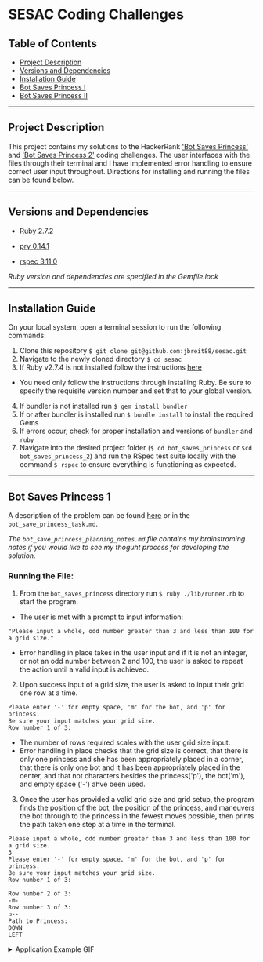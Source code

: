 # SESAC Coding Challenges

## Table of Contents
- <a href="#project-description">Project Description</a>
- <a href="#versions-and-dependencies">Versions and Dependencies</a>
- <a href="#installation-guide">Installation Guide</a>
- <a href="#bot-saves-princess-1">Bot Saves Princess I</a>
- <a href="#bot-saves-princess-2">Bot Saves Princess II</a>

----------

## Project Description

This project contains my solutions to the HackerRank ['Bot Saves Princess'](https://www.hackerrank.com/challenges/saveprincess) and ['Bot Saves Princess 2'](https://www.hackerrank.com/challenges/saveprincess2) coding challenges. The user interfaces with the files through their terminal and I have implemented error handling to ensure correct user input throughout. Directions for installing and running the files can be found below.

----------

## Versions and Dependencies

- Ruby 2.7.2

- [pry 0.14.1](https://github.com/pry/pry)
- [rspec 3.11.0](https://github.com/rspec/rspec-metagem)

*Ruby version and dependencies are specified in the Gemfile.lock*

----------

## Installation Guide

On your local system, open a terminal session to run the following commands:
1. Clone this repository `$ git clone git@github.com:jbreit88/sesac.git`
2. Navigate to the newly cloned directory `$ cd sesac`
3. If Ruby v2.7.4 is not installed follow the instructions [here](https://www.digitalocean.com/community/tutorials/how-to-install-ruby-on-rails-with-rbenv-on-macos)
  - You need only follow the instructions through installing Ruby. Be sure to specify the requisite version number and set that to your global version.
4. If bundler is not installed run `$ gem install bundler`
5. If or after bundler is installed run `$ bundle install` to install the required Gems
6. If errors occur, check for proper installation and versions of `bundler` and `ruby`
7. Navigate into the desired project folder (`$ cd bot_saves_princess` or `$cd bot_saves_princess_2`) and run the RSpec test suite locally with the command `$ rspec` to ensure everything is functioning as expected.

----------

## Bot Saves Princess 1

A description of the problem can be found [here](https://www.hackerrank.com/challenges/saveprincess) or in the `bot_save_princess_task.md`.

*The `bot_save_princess_planning_notes.md` file contains my brainstroming notes if you would like to see my thoguht process for developing the solution.*

### Running the File:

1. From the `bot_saves_princess` directory run `$ ruby ./lib/runner.rb` to start the program.
  - The user is met with a prompt to input information: 
  
  ```
  "Please input a whole, odd number greater than 3 and less than 100 for a grid size." 
  ```
  
  - Error handling in place takes in the user input and if it is not an integer, or not an odd number between 2 and 100, the user is asked to repeat the action until a valid input is achieved.

2. Upon success input of a grid size, the user is asked to input their grid one row at a time. 

```
Please enter '-' for empty space, 'm' for the bot, and 'p' for princess.
Be sure your input matches your grid size.
Row number 1 of 3:
```

  - The number of rows required scales with the user grid size input.
  - Error handling in place checks that the grid size is correct, that there is only one princess and she has been appropriately placed in a corner, that there is only one bot and it has been appropriately placed in the center, and that not characters besides the princess('p'), the bot('m'), and empty space ('-') ahve been used. 

3. Once the user has provided a valid grid size and grid setup, the program finds the position of the bot, the position of the princess, and maneuvers the bot through to the princess in the fewest moves possible, then prints the path taken one step at a time in the terminal.

```
Please input a whole, odd number greater than 3 and less than 100 for a grid size.
3
Please enter '-' for empty space, 'm' for the bot, and 'p' for princess.
Be sure your input matches your grid size.
Row number 1 of 3:
---
Row number 2 of 3:
-m-
Row number 3 of 3:
p--
Path to Princess:
DOWN
LEFT
```

<details>
  <summary>Application Example GIF</summary>

  ![ezgif-4-b2a6ea5832](https://user-images.githubusercontent.com/88853324/166065436-9bec91f2-f9dd-4a59-a9ca-38dfffb4b57a.gif)

</details>

